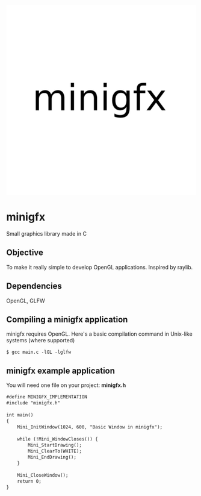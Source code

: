 ![](./resources/header.png)

# minigfx
Small graphics library made in C

## Objective
To make it really simple to develop OpenGL applications. Inspired by raylib.

## Dependencies
OpenGL, GLFW

## Compiling a minigfx application
minigfx requires OpenGL. Here's a basic compilation command in Unix-like systems (where supported)
```
$ gcc main.c -lGL -lglfw
```

## minigfx example application
You will need one file on your project: **minigfx.h**
```
#define MINIGFX_IMPLEMENTATION
#include "minigfx.h"

int main()
{
    Mini_InitWindow(1024, 600, "Basic Window in minigfx");

    while (!Mini_WindowCloses()) {
        Mini_StartDrawing();
        Mini_ClearTo(WHITE);
        Mini_EndDrawing();
    }

    Mini_CloseWindow();
    return 0;
}
```
